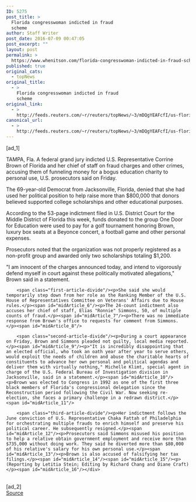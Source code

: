 ```yaml
---
ID: 5275
post_title: >
  Florida congresswoman indicted in fraud
  scheme
author: Staff Writer
post_date: 2016-07-09 00:47:05
post_excerpt: ""
layout: post
permalink: >
  https://www.whenitson.com/florida-congresswoman-indicted-in-fraud-scheme/
published: true
original_cats:
  - topNews
original_title:
  - >
    Florida congresswoman indicted in fraud
    scheme
original_link:
  - >
    http://feeds.reuters.com/~r/reuters/topNews/~3/mDQgYEAFcfI/us-florida-congress-indictment-idUSKCN0ZO21X
canonical_url:
  - >
    http://feeds.reuters.com/~r/reuters/topNews/~3/mDQgYEAFcfI/us-florida-congress-indictment-idUSKCN0ZO21X
---
```

 [ad_1]
<br><div id="articleText">
<span id="midArticle_start"/>

<span id="midArticle_0"/><span class="focusParagraph" readability="7"><p><span class="articleLocation">TAMPA, Fla.</span> A federal grand jury indicted U.S. Representative Corrine Brown of Florida and her chief of staff on fraud charges and other crimes, accusing them of funneling money for a bogus education charity to personal use, U.S. prosecutors said on Friday.</p></span><span id="midArticle_1"/><p>The 69-year-old Democrat from Jacksonville, Florida, denied that she had used her political position to help raise more than $800,000 that donors believed supported college scholarships and other educational purposes. </p><span id="midArticle_2"/><p>According to the 53-page indictment filed in U.S. District Court for the Middle District of Florida this week, funds donated to the group One Door for Education were used to pay for a golf tournament honoring Brown, luxury box seats at a Beyonce concert, a football game and other personal expenses.</p><span id="midArticle_3"/><p>Prosecutors noted that the organization was not properly registered as a non-profit group and awarded only two scholarships totaling $1,200.</p><span id="midArticle_4"/><p>"I am innocent of the charges announced today, and intend to vigorously defend myself in court against these politically motivated allegations," Brown said in a statement.</p><span id="midArticle_5"/>
        
        <span class="first-article-divide"/><p>She said she would temporarily step down from her role as the Ranking Member of the U.S. House of Representatives Committee on Veterans' Affairs due to House rules.</p><span id="midArticle_6"/><p>The 24-count indictment also accuses her chief of staff, Elias "Ronnie" Simmons, 50, of multiple counts of fraud.</p><span id="midArticle_7"/><p>There was no immediate response from Brown's office to requests for comment from Simmons. </p><span id="midArticle_8"/>
        
        <span class="second-article-divide"/><p>During a court appearance on Friday, Brown and Simmons pleaded not guilty, local media reported.</p><span id="midArticle_9"/><p>"It is incredibly disappointing that an elected official, who took an oath year after year to serve others, would exploit the needs of children and abuse the charitable hearts of constituents to advance her own personal and political agendas and deliver them with virtually nothing," Michelle Klimt, special agent in charge of the U.S. Federal Bureau of Investigation division in Jacksonville, said in a statement.</p><span id="midArticle_10"/><p>Brown was elected to Congress in 1992 as one of the first three black members of Florida's congressional delegation since the Reconstruction period following the Civil War. Now seeking re-election, she faces a primary challenge in a redrawn district.</p><span id="midArticle_11"/>
        
        <span class="third-article-divide"/><p>Her indictment follows the June conviction of U.S. Representative Chaka Fattah of Philadelphia for orchestrating multiple frauds to enrich himself and preserve his political career. He subsequently resigned.</p><span id="midArticle_12"/><p>Prosecutors said Simmons misused his position to help a relative obtain government employment and receive more than $735,000 without doing work. They said he diverted more than $80,000 of his relative's salary for his own personal use.</p><span id="midArticle_13"/><p>Brown is also accused of falsifying her tax filings.</p><span id="midArticle_14"/><span id="midArticle_15"/><p> (Reporting by Letitia Stein; Editing by Richard Chang and Diane Craft)</p><span id="midArticle_16"/></div>
<br>[ad_2]
<br><a href="http://feeds.reuters.com/~r/reuters/topNews/~3/mDQgYEAFcfI/us-florida-congress-indictment-idUSKCN0ZO21X">Source </a>